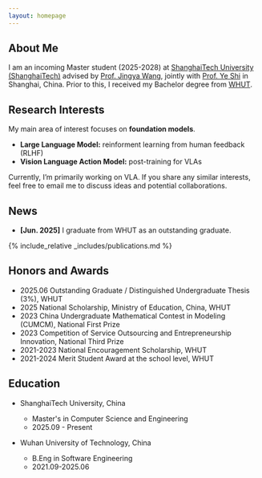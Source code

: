```yaml
---
layout: homepage
---
```


## About Me

I am an incoming Master student (2025-2028) at <a href="https://www.shanghaitech.edu.cn/eng/">ShanghaiTech University (ShanghaiTech)</a> advised by <a href="https://faculty.sist.shanghaitech.edu.cn/faculty/wangjingya/">Prof. Jingya Wang</a>, jointly with <a href="https://shiye21.github.io/">Prof. Ye Shi</a> in Shanghai, China. Prior to this, I received my Bachelor degree from <a href="https://english.whut.edu.cn">WHUT</a>.

## Research Interests

My main area of interest focuses on <strong>foundation models</strong>.

- **Large Language Model:** reinforment learning from human feedback (RLHF)
- **Vision Language Action Model:** post-training for VLAs

Currently, I’m primarily working on VLA. If you share any similar interests, feel free to email me to discuss ideas and potential collaborations.

## News

- **[Jun. 2025]** I graduate from WHUT as an outstanding graduate.

{% include_relative _includes/publications.md %}

<!-- {% include_relative _includes/services.md %} -->

## Honors and Awards

 - 2025.06 Outstanding Graduate / Distinguished Undergraduate Thesis (3%), WHUT
 - 2025 National Scholarship, Ministry of Education, China, WHUT
 - 2023 China Undergraduate Mathematical Contest in Modeling (CUMCM), National First Prize
 - 2023 Competition of Service Outsourcing and Entrepreneurship Innovation, National Third Prize
 - 2021-2023 National Encouragement Scholarship, WHUT
 - 2021-2024 Merit Student Award at the school level, WHUT


## Education

- ShanghaiTech University, China
  - Master's in Computer Science and Engineering
  - 2025.09 - Present

- Wuhan University of Technology, China
  - B.Eng in Software Engineering
  - 2021.09-2025.06



